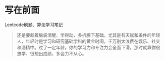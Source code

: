 # 写在前面
Leetcode刷题、算法学习笔记

> 还是要趁着脑袋清醒、学得动，多折腾下基础。尤其是有天赋和条件的年轻人，年轻时是学习和研究基础学科的黄金时间，千万别太浪费在娱乐、社交和酒精中。过了一定年龄，你的学习力和专注力会全面下滑，那时就算你很想学、很想出成绩，多会力不从心。

